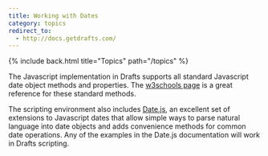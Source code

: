 ```yaml
---
title: Working with Dates
category: topics
redirect_to:
  - http://docs.getdrafts.com/
---
```


{% include back.html title="Topics" path="/topics" %}

The Javascript implementation in Drafts supports all standard Javascript date object methods and properties. The [w3schools page](https://www.w3schools.com/js/js_date_methods.asp) is a great reference for these standard methods.



The scripting environment also includes [Date.js](http://www.datejs.com), an excellent set of extensions to Javascript dates that allow simple ways to parse natural language into date objects and adds convenience methods for common date operations. Any of the examples in the Date.js documentation will work in Drafts scripting.
